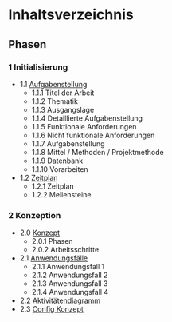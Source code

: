 # Inhaltsverzeichnis

## Phasen

### 1 Initialisierung

* 1.1 [Aufgabenstellung](https://raw.githubusercontent.com/puzzle/mailbox-watcher/master/doc/1_initialisierung/1.1_aufgabenstellung.md)
    * 1.1.1 Titel der Arbeit
    * 1.1.2 Thematik
    * 1.1.3 Ausgangslage
    * 1.1.4 Detaillierte Aufgabenstellung
    * 1.1.5 Funktionale Anforderungen
    * 1.1.6 Nicht funktionale Anforderungen
    * 1.1.7 Aufgabenstellung
    * 1.1.8 Mittel / Methoden / Projektmethode
    * 1.1.9 Datenbank
    * 1.1.10 Vorarbeiten
* 1.2 [Zeitplan](https://raw.githubusercontent.com/puzzle/mailbox-watcher/master/doc/1_initialisierung/1.2_zeitplan.md)
    * 1.2.1 Zeitplan
    * 1.2.2 Meilensteine

### 2 Konzeption

* 2.0 [Konzept](https://raw.githubusercontent.com/puzzle/mailbox-watcher/master/doc/2_konzeption/2.0_konzept.md)
    * 2.0.1 Phasen
    * 2.0.2 Arbeitsschritte
* 2.1 [Anwendungsfälle](https://raw.githubusercontent.com/puzzle/mailbox-watcher/master/doc/2_konzeption/2.1_use_cases/readme.md)
    * 2.1.1 Anwendungsfall 1
    * 2.1.2 Anwendungsfall 2
    * 2.1.3 Anwendungsfall 3
    * 2.1.4 Anwendungsfall 4
* 2.2 [Aktivitätendiagramm](https://raw.githubusercontent.com/puzzle/mailbox-watcher/master/doc/2_konzeption/2.2_aktivitäten_diagramm.md)
* 2.3 [Config Konzept](https://raw.githubusercontent.com/puzzle/mailbox-watcher/master/doc/2_konzeption/2.3_config_konzept.md)

